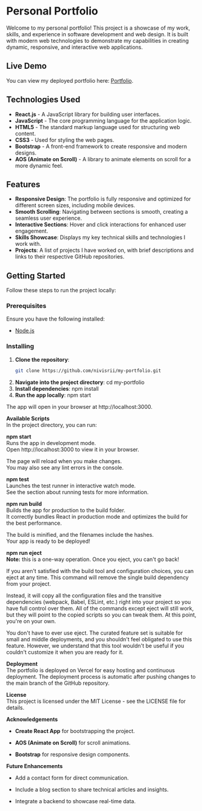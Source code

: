 # Personal Portfolio

Welcome to my personal portfolio! This project is a showcase of my work, skills, and experience in software development and web design. It is built with modern web technologies to demonstrate my capabilities in creating dynamic, responsive, and interactive web applications.

## Live Demo

You can view my deployed portfolio here: [Portfolio](https://myportfolio-kappa-six-65.vercel.app/).

## Technologies Used

- **React.js** - A JavaScript library for building user interfaces.
- **JavaScript** - The core programming language for the application logic.
- **HTML5** - The standard markup language used for structuring web content.
- **CSS3** - Used for styling the web pages.
- **Bootstrap** - A front-end framework to create responsive and modern designs.
- **AOS (Animate on Scroll)** - A library to animate elements on scroll for a more dynamic feel.

## Features

- **Responsive Design**: The portfolio is fully responsive and optimized for different screen sizes, including mobile devices.
- **Smooth Scrolling**: Navigating between sections is smooth, creating a seamless user experience.
- **Interactive Sections**: Hover and click interactions for enhanced user engagement.
- **Skills Showcase**: Displays my key technical skills and technologies I work with.
- **Projects**: A list of projects I have worked on, with brief descriptions and links to their respective GitHub repositories.

## Getting Started

Follow these steps to run the project locally:

### Prerequisites

Ensure you have the following installed:

- [Node.js](https://nodejs.org/)

### Installing

1. **Clone the repository**:
     ```bash
   git clone https://github.com/nivisrii/my-portfolio.git
2. **Navigate into the project directory**:
     cd my-portfolio
3. **Install dependencies**:
     npm install
4. **Run the app locally**:
     npm start

  The app will open in your browser at http://localhost:3000.

**Available Scripts**<br>  In the project directory, you can run:

**npm start**<br>
Runs the app in development mode.<br>
Open http://localhost:3000 to view it in your browser.

The page will reload when you make changes.<br>
You may also see any lint errors in the console.

**npm test**<br>
Launches the test runner in interactive watch mode.<br>
See the section about running tests for more information.

**npm run build**<br>
Builds the app for production to the build folder.<br>
It correctly bundles React in production mode and optimizes the build for the best performance.

The build is minified, and the filenames include the hashes.<br>
Your app is ready to be deployed!

**npm run eject**<br>
**Note:** this is a one-way operation. Once you eject, you can't go back!

If you aren't satisfied with the build tool and configuration choices, you can eject at any time. This command will remove the single build dependency from your project.

Instead, it will copy all the configuration files and the transitive dependencies (webpack, Babel, ESLint, etc.) right into your project so you have full control over them. All of the commands except eject will still work, but they will point to the copied scripts so you can tweak them. At this point, you're on your own.

You don't have to ever use eject. The curated feature set is suitable for small and middle deployments, and you shouldn't feel obligated to use this feature. However, we understand that this tool wouldn't be useful if you couldn't customize it when you are ready for it.

**Deployment**<br>
The portfolio is deployed on Vercel for easy hosting and continuous deployment. The deployment process is automatic after pushing changes to the main branch of the GitHub repository.

**License**<br>
This project is licensed under the MIT License - see the LICENSE file for details.

**Acknowledgements**
- **Create React App** for bootstrapping the project.

- **AOS (Animate on Scroll)** for scroll animations.

- **Bootstrap** for responsive design components.

**Future Enhancements**
- Add a contact form for direct communication.

- Include a blog section to share technical articles and insights.

- Integrate a backend to showcase real-time data.
